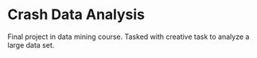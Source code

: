 # Crash Data Analysis
Final project in data mining course. Tasked with creative task to analyze a large data set. 
